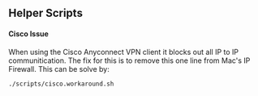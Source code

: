 ## Helper Scripts

#### Cisco Issue

When using the Cisco Anyconnect VPN client it blocks out all IP to IP communitication.
The fix for this is to remove this one line from Mac's IP Firewall. This can be solve by:

```sh
./scripts/cisco.workaround.sh
```

